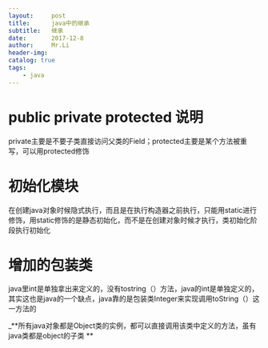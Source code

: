 ```yaml
---
layout:     post
title:      java中的继承
subtitle:   继承
date:       2017-12-8
author:     Mr.Li
header-img: 
catalog: true
tags:
    - java
---
```


# public private protected 说明
 private主要是不要子类直接访问父类的Field；protected主要是某个方法被重写，可以用protected修饰
 
# 初始化模块
 在创建java对象时候隐式执行，而且是在执行构造器之前执行，只能用static进行修饰，用static修饰的是静态初始化，而不是在创建对象时候才执行，类初始化阶段执行初始化
 
# 增加的包装类
java里int是单独拿出来定义的，没有tostring（）方法，java的int是单独定义的，其实这也是java的一个缺点，java靠的是包装类Integer来实现调用toString（）这一方法的

_**所有java对象都是Object类的实例，都可以直接调用该类中定义的方法，虽有java类都是object的子类
 **
